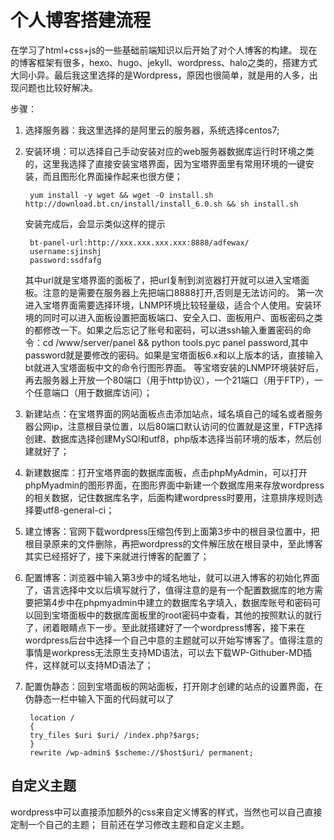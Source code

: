 # 个人博客搭建流程
在学习了html+css+js的一些基础前端知识以后开始了对个人博客的构建。
现在的博客框架有很多，hexo、hugo、jekyll、wordpress、halo之类的，搭建方式大同小异。最后我这里选择的是Wordpress，原因也很简单，就是用的人多，出现问题也比较好解决。


步骤：

1. 选择服务器：我这里选择的是阿里云的服务器，系统选择centos7;
2. 安装环境：可以选择自己手动安装对应的web服务器数据库运行时环境之类的，这里我选择了直接安装宝塔界面，因为宝塔界面里有常用环境的一键安装，而且图形化界面操作起来也很方便；

        yum install -y wget && wget -O install.sh http://download.bt.cn/install/install_6.0.sh && sh install.sh 
    安装完成后，会显示类似这样的提示
           
        bt-panel-url:http://xxx.xxx.xxx.xxx:8888/adfewax/
        username:sjinshj
        password:ssdfafg
    其中url就是宝塔界面的面板了，把url复制到浏览器打开就可以进入宝塔面板。注意的是需要在服务器上先把端口8888打开,否则是无法访问的。
        第一次进入宝塔界面需要选择环境，LNMP环境比较轻量级，适合个人使用。安装环境的同时可以进入面板设置把面板端口、安全入口、面板用户、面板密码之类的都修改一下。如果之后忘记了账号和密码，可以进ssh输入重置密码的命令：cd /www/server/panel && python tools.pyc panel password,其中password就是要修改的密码。如果是宝塔面板6.x和以上版本的话，直接输入bt就进入宝塔面板中文的命令行图形界面。
    等宝塔安装的LNMP环境装好后，再去服务器上开放一个80端口（用于http协议），一个21端口（用于FTP），一个任意端口（用于数据库访问）；
 
3. 新建站点：在宝塔界面的网站面板点击添加站点，域名填自己的域名或者服务器公网ip，注意根目录位置，以后80端口默认访问的位置就是这里，FTP选择创建、数据库选择创建MySQl和utf8，php版本选择当前环境的版本，然后创建就好了；

4. 新建数据库：打开宝塔界面的数据库面板，点击phpMyAdmin，可以打开phpMyadmin的图形界面，在图形界面中新建一个数据库用来存放wordpress的相关数据，记住数据库名字，后面构建wordpress时要用，注意排序规则选择要utf8-general-ci；
5. 建立博客：官网下载wordpress压缩包传到上面第3步中的根目录位置中，把根目录原来的文件删除，再把wordpress的文件解压放在根目录中，至此博客其实已经搭好了，接下来就进行博客的配置了；
6. 配置博客：浏览器中输入第3步中的域名地址，就可以进入博客的初始化界面了，语言选择中文以后填写就行了，值得注意的是有一个配置数据库的地方需要把第4步中在phpmyadmin中建立的数据库名字填入，数据库账号和密码可以回到宝塔面板中的数据库面板里的root密码中查看，其他的按照默认的就行了，闭着眼睛点下一步。至此就搭建好了一个wordpress博客，接下来在wordpress后台中选择一个自己中意的主题就可以开始写博客了。值得注意的事情是workpress无法原生支持MD语法，可以去下载WP-Githuber-MD插件，这样就可以支持MD语法了；
7. 配置伪静态：回到宝塔面板的网站面板，打开刚才创建的站点的设置界面，在伪静态一栏中输入下面的代码就可以了
    
    
        location /
        {
        try_files $uri $uri/ /index.php?$args;
        }
        rewrite /wp-admin$ $scheme://$host$uri/ permanent;
## 自定义主题
wordpress中可以直接添加额外的css来自定义博客的样式，当然也可以自己直接定制一个自己的主题；
目前还在学习修改主题和自定义主题。

    